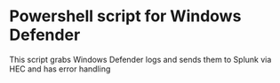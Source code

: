 # Powershell script for Windows Defender 
This script grabs Windows Defender logs and sends them to Splunk via HEC and has error handling
